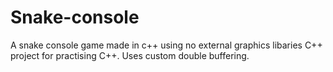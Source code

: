 # Snake-console
A snake console game made in c++ using no external graphics libaries
C++ project for practising C++. Uses custom double buffering.
